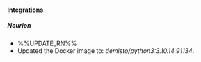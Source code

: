 
#### Integrations

##### Ncurion

- %%UPDATE_RN%%
- Updated the Docker image to: *demisto/python3:3.10.14.91134*.
